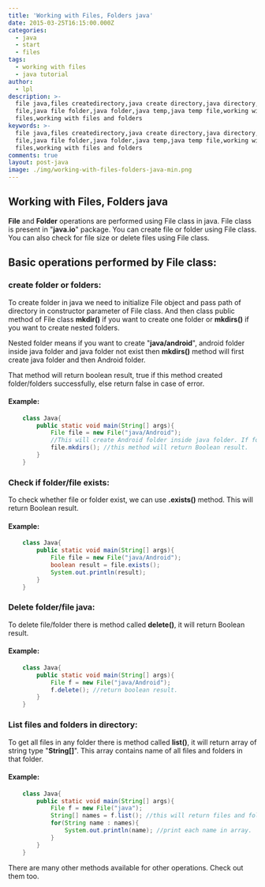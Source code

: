 ```yaml
---
title: 'Working with Files, Folders java'
date: 2015-03-25T16:15:00.000Z
categories:
  - java
  - start
  - files
tags:
  - working with files
  - java tutorial
author:
  - lpl
description: >-
  file java,files createdirectory,java create directory,java directory,java
  file,java file folder,java folder,java temp,java temp file,working with
  files,working with files and folders
keywords: >-
  file java,files createdirectory,java create directory,java directory,java
  file,java file folder,java folder,java temp,java temp file,working with
  files,working with files and folders
comments: true
layout: post-java
image: ./img/working-with-files-folders-java-min.png
---
```


## Working with Files, Folders java

**File** and **Folder** operations are performed using File class in java. File class is present in "**java.io**" package. You can create file or folder using File class. You can also check for file size or delete files using File class.

## Basic operations performed by File class:

### create folder or folders:

To create folder in java we need to initialize File object and pass path of directory in constructor parameter of File class. And then class public method of File class **mkdir()** if you want to create one folder or **mkdirs()** if you want to create nested folders.

Nested folder means if you want to create "**java/android**", android folder inside java folder and java folder not exist then **mkdirs()** method will first create java folder and then Android folder.

That method will return boolean result, true if this method created folder/folders successfully, else return false in case of error.

#### Example:
```java
    class Java{
        public static void main(String[] args){
            File file = new File("java/Android");
            //This will create Android folder inside java folder. If folder doesn't exist.
            file.mkdirs(); //this method will return Boolean result.
        }
    }
```

### Check if folder/file exists:

To check whether file or folder exist, we can use **.exists()** method. This will return Boolean result.

#### Example:

```java
    class Java{
        public static void main(String[] args){
            File file = new File("java/Android");
            boolean result = file.exists();
            System.out.println(result);
        }
    }
```

### Delete folder/file java:

To delete file/folder there is method called **delete()**, it will return Boolean result.

#### Example:

```java
    class Java{
        public static void main(String[] args){
            File f = new File("java/Android");
            f.delete(); //return boolean result.
        }
    }
```

### List files and folders in directory:

To get all files in any folder there is method called **list()**, it will return array of string type "**String\[\]**". This array contains name of all files and folders in that folder.

#### Example:

```java
    class Java{
        public static void main(String[] args){
            File f = new File("java");
            String[] names = f.list(); //this will return files and folders name.
            for(String name : names){
                System.out.println(name); //print each name in array.
            }
        }
    }
```

There are many other methods available for other operations. Check out them too.
